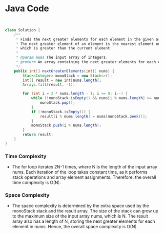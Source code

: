 # Java Code

```java


class Solution {
    /**
     * Finds the next greater elements for each element in the given array.
     * The next greater element of an element is the nearest element on the right
     * which is greater than the current element.
     *
     * @param nums The input array of integers.
     * @return An array containing the next greater elements for each element in the input array.
     */
    public int[] nextGreaterElements(int[] nums) {
        Stack<Integer> monoStack = new Stack<>();
        int[] result = new int[nums.length];
        Arrays.fill(result, -1);

        for (int i = 2 * nums.length - 1; i >= 0; i--) {
            while (!monoStack.isEmpty() && nums[i % nums.length] >= nums[monoStack.peek()]) {
                monoStack.pop();
            }
            if (!monoStack.isEmpty()) {
                result[i % nums.length] = nums[monoStack.peek()];
            }
            monoStack.push(i % nums.length);
        }
        return result;
    }
}


```

### Time Complexity
- The for loop iterates 2N-1 times, where N is the length of the input array nums.
Each iteration of the loop takes constant time, as it performs stack operations and array element assignments.
Therefore, the overall time complexity is O(N).

### Space Complexity 
- The space complexity is determined by the extra space used by the monoStack stack and the result array.
The size of the stack can grow up to the maximum size of the input array nums, which is N.
The result array also has a length of N, storing the next greater elements for each element in nums.
Hence, the overall space complexity is O(N).
